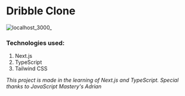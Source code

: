 # Dribble Clone

![localhost_3000_](https://github.com/thuhale2210/Dribble-clone/assets/120136659/c83a7528-7d8c-4094-a985-ed116e279e2d)


### Technologies used:
1. Next.js
2. TypeScript
3. Tailwind CSS

<i>This project is made in the learning of Next.js and TypeScript. Special thanks to JavaScript Mastery's Adrian<i/>
